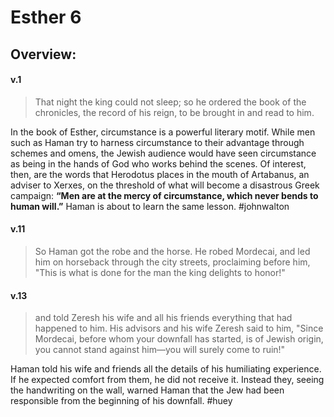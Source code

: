 # Esther 6

## Overview:


#### v.1
>That night the king could not sleep; so he ordered the book of the chronicles, the record of his reign, to be brought in and read to him.

In the book of Esther, circumstance is a powerful literary motif. While men such as Haman try to harness circumstance to their advantage through schemes and omens, the Jewish audience would have seen circumstance as being in the hands of God who works behind the scenes. Of interest, then, are the words that Herodotus places in the mouth of Artabanus, an adviser to Xerxes, on the threshold of what will become a disastrous Greek campaign: **“Men are at the mercy of circumstance, which never bends to human will.”** Haman is about to learn the same lesson.
#johnwalton 

#### v.11
>So Haman got the robe and the horse. He robed Mordecai, and led him on horseback through the city streets, proclaiming before him, "This is what is done for the man the king delights to honor!"

#### v.13
>and told Zeresh his wife and all his friends everything that had happened to him. His advisors and his wife Zeresh said to him, "Since Mordecai, before whom your downfall has started, is of Jewish origin, you cannot stand against him—you will surely come to ruin!"

Haman told his wife and friends all the details of his humiliating experience. If he expected comfort from them, he did not receive it. Instead they, seeing the handwriting on the wall, warned Haman that the Jew had been responsible from the beginning of his downfall.
#huey

